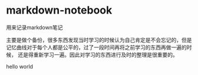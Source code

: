# markdown-notebook
用来记录markdown笔记

主要是做个备份，很多东西发现当时学习的时候认为自己肯定是不会忘记的，但是记忆曲线对于每个人都是公平的，过了一段时间再将之前学习的东西再做一遍的时候，
还是得重新学习一遍。因此对学习的东西进行及时的整理是很重要的。

hello world
